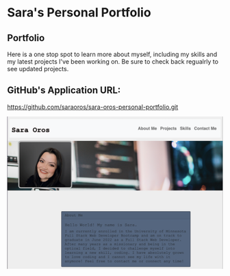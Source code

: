 # Sara's Personal Portfolio

## Portfolio

Here is a one stop spot to learn more about myself, including my skills and my latest projects I've been working on. Be sure to check back regualrly to see updated projects.


## GitHub's Application URL:

https://github.com/saraoros/sara-oros-personal-portfolio.git

<img src="./assets/images/profile-screenshot.png" />
